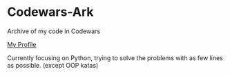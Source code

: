 # Codewars-Ark
 Archive of my code in Codewars

[My Profile](https://www.codewars.com/users/wr786)



Currently focusing on Python, trying to solve the problems with as few lines as possible. (except OOP katas)